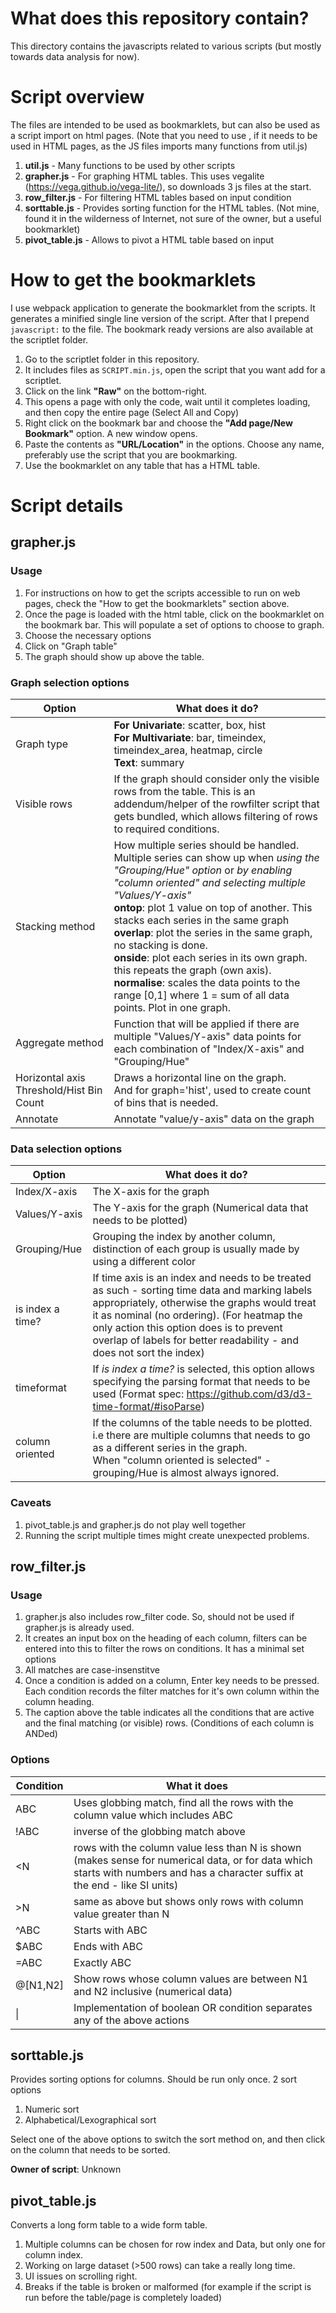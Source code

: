 # What does this repository contain?
  This directory contains the javascripts related to various scripts (but mostly towards data analysis for now).
  
# Script overview
  The files are intended to be used as bookmarklets, but can also be used as a script import on html pages. (Note that you need to use <script type="module" src="script.js"></script>, if it needs to be used in HTML pages, as the JS files imports many functions from util.js)
  
  1. **util.js** - Many functions to be used by other scripts
  2. **grapher.js** - For graphing HTML tables. This uses vegalite (https://vega.github.io/vega-lite/), so downloads 3 js files at the start.
  2. **row_filter.js** - For filtering HTML tables based on input condition
  3. **sorttable.js** - Provides sorting function for the HTML tables. (Not mine, found it in the wilderness of Internet, not sure of the owner, but a useful bookmarklet)
  4. **pivot_table.js** - Allows to pivot a HTML table based on input

# How to get the bookmarklets
  I use webpack application to generate the bookmarklet from the scripts. It generates a minified single line version of the script. After that I prepend `javascript:` to the file. The bookmark ready versions are also available at the scriptlet folder.
  
  1. Go to the scriptlet folder in this repository.
  2. It includes files as `SCRIPT.min.js`, open the script that you want add for a scriptlet.
  3. Click on the link **"Raw"** on the bottom-right.
  4. This opens a page with only the code, wait until it completes loading, and then copy the entire page (Select All and Copy)
  4. Right click on the bookmark bar and choose the **"Add page/New Bookmark"** option. A new window opens.
  5. Paste the contents as **"URL/Location"** in the options. Choose any name, preferably use the script that you are bookmarking.
  6. Use the bookmarklet on any table that has a HTML table. 

# Script details
## grapher.js
### Usage
1. For instructions on how to get the scripts accessible to run on web pages, check the "How to get the bookmarklets" section above.
2. Once the page is loaded with the html table, click on the bookmarklet on the bookmark bar. This will populate a set of options to choose to graph.
3. Choose the necessary options
4. Click on "Graph table"
5. The graph should show up above the table.

### Graph selection options

|Option | What does it do? |
|------|------|
|Graph type	| **For Univariate**: scatter, box, hist <br />**For Multivariate**: bar, timeindex, timeindex_area, heatmap, circle<br />**Text**: summary |
| Visible rows	 |If the graph should consider only the visible rows from the table. This is an addendum/helper of the rowfilter script that gets bundled, which allows filtering of rows to required conditions. |
|Stacking method	 | How multiple series should be handled.<br />Multiple series can show up when *using the "Grouping/Hue" option* or *by enabling "column oriented" and selecting multiple "Values/Y-axis"*<br />**ontop**: plot 1 value on top of another. This stacks each series in the same graph<br />**overlap**: plot the series in the same graph, no stacking is done.<br />**onside**: plot each series in its own graph. this repeats the graph (own axis).<br />**normalise**: scales the data points to the range [0,1] where 1 = sum of all data points. Plot in one graph.|
|Aggregate method	|Function that will be applied if there are multiple "Values/Y-axis" data points for each combination of "Index/X-axis" and "Grouping/Hue"|
|Horizontal axis Threshold/Hist Bin Count|Draws a horizontal line on the graph.<br />And for graph='hist', used to create count of bins that is needed.|
|Annotate|Annotate "value/y-axis" data on the graph|

### Data selection options
|Option | What does it do?|
|------|-----|
|Index/X-axis| The X-axis for the graph
|Values/Y-axis	|The Y-axis for the graph (Numerical data that needs to be plotted)|
|Grouping/Hue	| Grouping the index by another column, distinction of each group is usually made by using a different color |
|is index a time?	| If time axis is an index and needs to be treated as such - sorting time data and marking labels appropriately, otherwise the graphs would treat it as nominal (no ordering). (For heatmap the only action this option does is to prevent overlap of labels for better readability - and does not sort the index)|
|timeformat| If *is index a time?* is selected, this option allows specifying the parsing format that needs to be used (Format spec: https://github.com/d3/d3-time-format/#isoParse) |
|column oriented |If the columns of the table needs to be plotted. i.e there are multiple columns that needs to go as a different series in the graph.<br />When "column oriented is selected" - grouping/Hue is almost always ignored.|

### Caveats

1. pivot_table.js and grapher.js do not play well together
2. Running the script multiple times might create unexpected problems.

## row_filter.js
### Usage
1. grapher.js also includes row_filter code. So, should not be used if grapher.js is already used.
2. It creates an input box on the heading of each column, filters can be entered into this to filter the rows on conditions. It has a minimal set options 
3. All matches are case-insenstitve
4. Once a condition is added on a column, Enter key needs to be pressed. Each condition records the filter matches for it's own column within the column heading.
5. The caption above the table indicates all the conditions that are active and the final matching (or visible) rows. (Conditions of each column is ANDed)

### Options 

| Condition |  What it does |
| ----- | ----- |
|ABC | Uses globbing match, find all the rows with the column value which includes ABC|
|!ABC	| inverse of the globbing match above|
| <N	| rows with the column value less than N is shown (makes sense for numerical data, or for data which starts with numbers and has a character suffix at the end - like SI units)|
| >N	|same as above but shows only rows with column value greater than N|
|^ABC	| Starts with ABC|
|$ABC	| Ends with ABC|
|=ABC	| Exactly ABC  |
|@[N1,N2] | Show rows whose column values are between N1 and N2 inclusive (numerical data) |
| \| |  Implementation of boolean OR condition separates any of the above actions|

## sorttable.js
Provides sorting options for columns. Should be run only once. 2 sort options
1. Numeric sort
2. Alphabetical/Lexographical sort

Select one of the above options to switch the sort method on, and then click on the column that needs to be sorted.

**Owner of script**: Unknown

## pivot_table.js

Converts a long form table to a wide form table.
1. Multiple columns can be chosen for row index and Data, but only one for column index.
2. Working on large dataset (>500 rows) can take a really long time. 
3. UI issues on scrolling right.
4. Breaks if the table is broken or malformed (for example if the script is run before the table/page is completely loaded)
